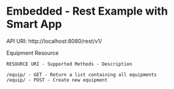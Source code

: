 # Embedded - Rest Example with Smart App 

API URI: http://localhost:8080/rest/v1/

Equipment Resource

	RESOURCE URI - Supported Methods - Description	
	
	/equip/ - GET - Return a list containing all equipments
	/equip/ - POST - Create new equipment



